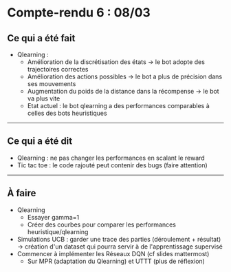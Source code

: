 # Compte-rendu 6 : 08/03

## Ce qui a été fait

- Qlearning : 
  - Amélioration de la discrétisation des états -> le bot adopte des trajectoires correctes
  - Amélioration des actions possibles -> le bot a plus de précision dans ses mouvements
  - Augmentation du poids de la distance dans la récompense -> le bot va plus vite
  - Etat actuel : le bot qlearning a des performances comparables à celles des bots heuristiques
---

## Ce qui a été dit

- Qlearning : ne pas changer les performances en scalant le reward
- Tic tac toe : le code rajouté peut contenir des bugs (faire attention)

---

## À faire

- Qlearning
  - Essayer gamma=1
  - Créer des courbes pour comparer les performances heuristique/qlearning
- Simulations UCB : garder une trace des parties (déroulement + résultat) &rarr; création d'un dataset qui pourra servir à de l'apprentissage supervisé
- Commencer à implémenter les Réseaux DQN (cf slides mattermost)
  - Sur MPR (adaptation du Qlearning) et UTTT (plus de réflexion)